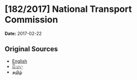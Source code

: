 # [182/2017] National Transport Commission

**Date:** 2017-02-22

## Original Sources

- [English](https://documents.gov.lk/view/bills/2017/2/182-2017_E.pdf)
- [සිංහල](https://documents.gov.lk/view/bills/2017/2/182-2017_S.pdf)
- [தமிழ்](https://documents.gov.lk/view/bills/2017/2/182-2017_T.pdf)
